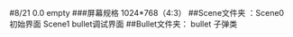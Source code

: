 #8/21  0.0 empty
###屏幕规格 1024*768（4:3）
##Scene文件夹 ：Scene0 初始界面  Scene1 bullet调试界面 
##Bullet文件夹： bullet 子弹类